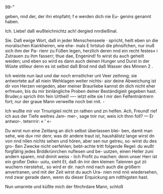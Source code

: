 99-"

geben, nnd der, der ihn etnpfaht; f e werden dich nie Eu-
genins genannt haben.

Ich. Liebe! daß wußteichnichtz ach! dergied nnrdießinal.

Sie. Daß ewige Wort, daß in jeder Menschenseele ·
spricht, heilt eben sn die moralischen Kiairkheiren, wie ehe-
mals E hrtstuö die phnsifchen, nur inuß sich ihm der Pa-
rienr zu Füßen legen, herzlich deren nnd ein recht festes« i
Zutrauen zu ihm fasserr; thue dae, Engenind! fo wirst
du auch geheilt weiden; und eben so wird es dann auch
deinen Hunger und Durst in der Wüste stilleur denn es
ist selbst daß Brod nnd daß Wasser des Minnen 2 .

Ich weinte nun laut und dar noch ernstlicher unt Veer
zeihnng; sie antwortete auf all niein Wehklagen weiter nichts-
aisr deine Abweichung ist dir von Herzen vergeden, aber
meiner Braurliebe kannst dn dich nicht eher erfreuen, bis
du mir binlängliche Proben deiner Beständigieit gegeben
hast. Bruder,o sprich ihtn fein Urtheil! —- ietzt eilte sie I
mir den Felfentnäntrern fort; nur der graue Mann verweilte
noch bei rnit. -

Ich wußte mir vor Trnurigieii nicht zn rathen und zn
helfen. Ach, Freund! rief ich aus der Tiefe weitres Jam-
mer-, sage tnir nur, weis ich thnn foll? — Er antwor-.
teterrrir: « ’ «-

Du wirst nun eine Zeitlang an dich selbst überlassen blei-
ben, damit man sehe, wie du« rnir denr, was dir andere
traut ist, haushälistz lange wirst dn von nnd nllen nichts
sehen und hören, aber sen nur getreu, so· wirst du des gro-
ßen Zwecke nicht oerfehlen; bebt-achte tritt folgende Regel:
du wußt forgfälrig jedes Brddkrünrchen nuflesen und be-
uutzen, einen Heller zuni andern sparen, nnd dninit weiss -
lich Profit zu machen: denn unser Herr ist ein großer Deko-
uolu, sieht Et, daß dn inir den kleinen Talenren gut zii
wuchern rierstehst,. so wird er dir. nach nnd nach auch die
größern anvertranen, und mit der Zeit wirst du auch Ura-
nien nnd nnö wiedersehen, nnd zwar gerade dann, wenn
du dieser Erquickung am ndthigsten hast.

Nun umarmte und küßte mich der fitrchrdare Mann, schloß


